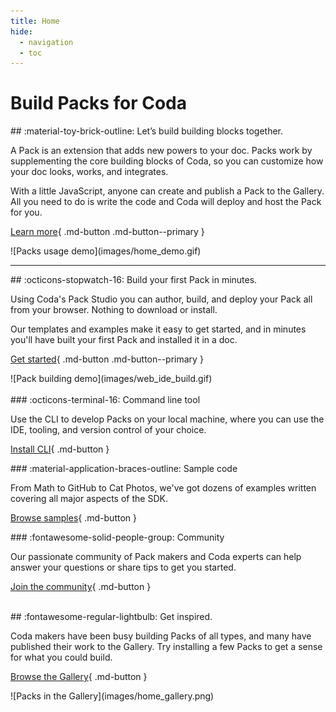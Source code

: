 ```yaml
---
title: Home
hide:
  - navigation
  - toc
---
```


# Build Packs for Coda

<section class="landing-row" markdown>

<div class="landing-item" markdown>
## :material-toy-brick-outline: Let’s build building blocks together.

A Pack is an extension that adds new powers to your doc. Packs work by supplementing the core building blocks of Coda, so you can customize how your doc looks, works, and integrates.

With a little JavaScript, anyone can create and publish a Pack to the Gallery. All you need to do is write the code and Coda will deploy and host the Pack for you.

[Learn more][overview]{ .md-button .md-button--primary }
</div>

<div class="landing-item" markdown>
![Packs usage demo](images/home_demo.gif)
</div>

</section>

---

<section class="landing-row landing-row-reverse" markdown>

<div class="landing-item" markdown>
## :octicons-stopwatch-16: Build your first Pack in minutes.

Using Coda's Pack Studio you can author, build, and deploy your Pack all from your browser. Nothing to download or install.

Our templates and examples make it easy to get started, and in minutes you'll have built your first Pack and installed it in a doc.

[Get started][get_started]{ .md-button .md-button--primary }
</div>

<div class="landing-item" markdown>
![Pack building demo](images/web_ide_build.gif)
</div>

</section>

<br>

<section class="box-row" markdown>

<div class="box-item" markdown>
### :octicons-terminal-16: Command line tool

Use the CLI to develop Packs on your local machine, where you can use the IDE, tooling, and version control of your choice.

[Install CLI][cli]{ .md-button }
</div>

<div class="box-item" markdown>
### :material-application-braces-outline: Sample code

From Math to GitHub to Cat Photos, we've got dozens of examples written covering all major aspects of the SDK.

[Browse samples][samples]{ .md-button }
</div>

<div class="box-item" markdown>
### :fontawesome-solid-people-group: Community

Our passionate community of Pack makers and Coda experts can help answer your questions or share tips to get you started.

[Join the community][community]{ .md-button }
</div>

</section>

<br>

<section class="landing-row" markdown>

<div class="landing-item" markdown>
## :fontawesome-regular-lightbulb: Get inspired.

Coda makers have been busy building Packs of all types, and many have published their work to the Gallery. Try installing a few Packs to get a sense for what you could build.

[Browse the Gallery][gallery]{ .md-button }
</div>

<div class="landing-item" markdown>
![Packs in the Gallery](images/home_gallery.png)
</div>

</section>

<style>
  /* Hide the title and edit button on this page. */
  .md-content h1,
  .md-content a.md-content__button {
    display: none;
  }
</style>


[overview]: guides/index.md
[get_started]: tutorials/get-started/web.md
[cli]: guides/development/cli.md
[samples]: samples/index.md
[changelog]: reference/changes.md
[community]: https://community.coda.io/c/developers-central/making-packs/15
[gallery]: https://coda.io/gallery?filter=packs
